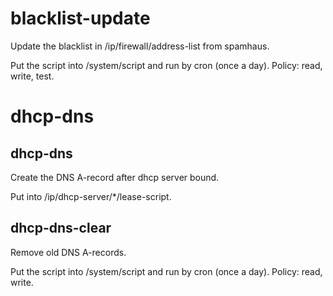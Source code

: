 # blacklist-update

Update the blacklist in /ip/firewall/address-list from spamhaus.

Put the script into /system/script and run by cron (once a day).
Policy: read, write, test.

# dhcp-dns
## dhcp-dns

Create the DNS A-record after dhcp server bound.

Put into /ip/dhcp-server/*/lease-script.

## dhcp-dns-clear

Remove old DNS A-records.

Put the script into /system/script and run by cron (once a day).
Policy: read, write.
